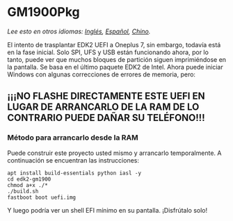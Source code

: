 # GM1900Pkg

*Lee esto en otros idiomas: [Inglés](README.md), [Español](README_es-ES.md), [Chino](README_zh-CN.md).*

El intento de trasplantar EDK2 UEFI a Oneplus 7, sin embargo, todavía está en la fase inicial. 
Solo SPI, UFS y USB están funcionando ahora, por lo tanto, puede ver que muchos bloques de partición siguen imprimiéndose en la pantalla. 
Se basa en el último paquete EDK2 de Intel.
Ahora puede iniciar Windows con algunas correcciones de errores de memoria, pero:
## ¡¡¡NO FLASHE DIRECTAMENTE ESTE UEFI EN LUGAR DE ARRANCARLO DE LA RAM DE LO CONTRARIO PUEDE DAÑAR SU TELÉFONO!!!

### Método para arrancarlo desde la RAM
Puede construir este proyecto usted mismo y arrancarlo temporalmente. A continuación se encuentran las instrucciones:

```
apt install build-essentials python iasl -y
cd edk2-gm1900
chmod a+x ./*
./build.sh
fastboot boot uefi.img
```
Y luego podría ver un shell EFI mínimo en su pantalla. ¡Disfrútalo solo!